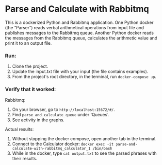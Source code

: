 # Parse and Calculate with Rabbitmq

This is a dockerized Python and Rabbitmq application.
One Python docker (the "Parser") reads verbal arithmetical operations from input file and publishes messages to the Rabbitmq queue.
Another Python docker reads the messages from the Rabbitmq queue, calculates the arithmetic value and print it to an output file.

### Run:
1. Clone the project.
2. Update the input.txt file with your input (the file contains examples).
3. From the project's root directory, in the terminal, run ```docker-compose up```.

### Verify that it worked:
Rabbitmq:

1. On your browser, go to ```http://localhost:15672/#/```.
2. Find ```parse_and_calculate_queue``` under 'Queues'.
3. See activity in the graphs.

Actual results:

1. Without stopping the docker compose, open another tab in the terminal.
2. Connect to the Calculator docker: ```docker exec -it parse-and-calculate-with-rabbitmq_calculator_1 /bin/bash```
3. While in the docker, type ```cat output.txt``` to see the parsed phrases with their results. 
